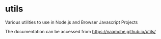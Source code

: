 # utils
Various utilities to use in Node.js and Browser Javascript Projects

The documentation can be accessed from https://naamche.github.io/utils/
